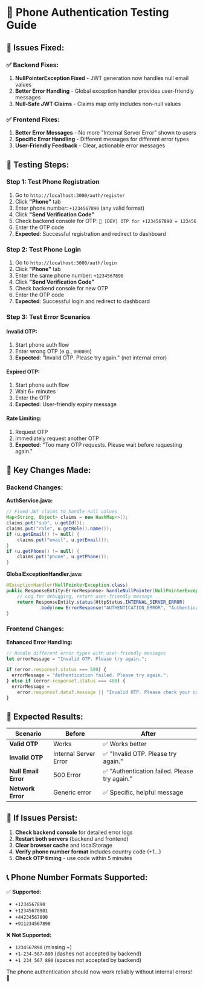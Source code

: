 # 📱 Phone Authentication Testing Guide

## 🚨 **Issues Fixed:**

### ✅ **Backend Fixes:**

1. **NullPointerException Fixed** - JWT generation now handles null email values
2. **Better Error Handling** - Global exception handler provides user-friendly messages
3. **Null-Safe JWT Claims** - Claims map only includes non-null values

### ✅ **Frontend Fixes:**

1. **Better Error Messages** - No more "Internal Server Error" shown to users
2. **Specific Error Handling** - Different messages for different error types
3. **User-Friendly Feedback** - Clear, actionable error messages

## 🧪 **Testing Steps:**

### **Step 1: Test Phone Registration**

1. Go to `http://localhost:3000/auth/register`
2. Click **"Phone"** tab
3. Enter phone number: `+1234567890` (any valid format)
4. Click **"Send Verification Code"**
5. Check backend console for OTP: `📱 [DEV] OTP for +1234567890 = 123456`
6. Enter the OTP code
7. **Expected**: Successful registration and redirect to dashboard

### **Step 2: Test Phone Login**

1. Go to `http://localhost:3000/auth/login`
2. Click **"Phone"** tab
3. Enter the same phone number: `+1234567890`
4. Click **"Send Verification Code"**
5. Check backend console for new OTP
6. Enter the OTP code
7. **Expected**: Successful login and redirect to dashboard

### **Step 3: Test Error Scenarios**

#### **Invalid OTP:**

1. Start phone auth flow
2. Enter wrong OTP (e.g., `000000`)
3. **Expected**: "Invalid OTP. Please try again." (not internal error)

#### **Expired OTP:**

1. Start phone auth flow
2. Wait 6+ minutes
3. Enter the OTP
4. **Expected**: User-friendly expiry message

#### **Rate Limiting:**

1. Request OTP
2. Immediately request another OTP
3. **Expected**: "Too many OTP requests. Please wait before requesting again."

## 🔧 **Key Changes Made:**

### **Backend Changes:**

**AuthService.java:**

```java
// Fixed JWT claims to handle null values
Map<String, Object> claims = new HashMap<>();
claims.put("sub", u.getId());
claims.put("role", u.getRole().name());
if (u.getEmail() != null) {
    claims.put("email", u.getEmail());
}
if (u.getPhone() != null) {
    claims.put("phone", u.getPhone());
}
```

**GlobalExceptionHandler.java:**

```java
@ExceptionHandler(NullPointerException.class)
public ResponseEntity<ErrorResponse> handleNullPointer(NullPointerException e) {
    // Log for debugging, return user-friendly message
    return ResponseEntity.status(HttpStatus.INTERNAL_SERVER_ERROR)
            .body(new ErrorResponse("AUTHENTICATION_ERROR", "Authentication failed. Please try again."));
}
```

### **Frontend Changes:**

**Enhanced Error Handling:**

```typescript
// Handle different error types with user-friendly messages
let errorMessage = "Invalid OTP. Please try again.";

if (error.response?.status === 500) {
  errorMessage = "Authentication failed. Please try again.";
} else if (error.response?.status === 400) {
  errorMessage =
    error.response?.data?.message || "Invalid OTP. Please check your code.";
}
```

## 🎯 **Expected Results:**

| Scenario             | Before                | After                                         |
| -------------------- | --------------------- | --------------------------------------------- |
| **Valid OTP**        | Works                 | ✅ Works better                               |
| **Invalid OTP**      | Internal Server Error | ✅ "Invalid OTP. Please try again."           |
| **Null Email Error** | 500 Error             | ✅ "Authentication failed. Please try again." |
| **Network Error**    | Generic error         | ✅ Specific, helpful message                  |

## 🐛 **If Issues Persist:**

1. **Check backend console** for detailed error logs
2. **Restart both servers** (backend and frontend)
3. **Clear browser cache** and localStorage
4. **Verify phone number format** includes country code (+1...)
5. **Check OTP timing** - use code within 5 minutes

## 📞 **Phone Number Formats Supported:**

✅ **Supported:**

- `+1234567890`
- `+12345678901`
- `+44234567890`
- `+911234567890`

❌ **Not Supported:**

- `1234567890` (missing +)
- `+1-234-567-890` (dashes not accepted by backend)
- `+1 234 567 890` (spaces not accepted by backend)

The phone authentication should now work reliably without internal errors! 🎉
